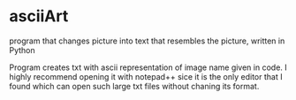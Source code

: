 # asciiArt
program that changes picture into text that resembles the picture, written in Python

Program creates txt with ascii representation of image name given in code. 
I highly recommend opening it with notepad++ sice it is the only editor that I found which can open such large txt files
without chaning its format.
